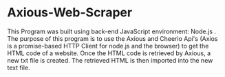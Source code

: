 # Axious-Web-Scraper
This Program was built using back-end JavaScript environment: Node.js . The purpose of this program is to use the Axious and Cheerio Api's (Axios is a promise-based HTTP Client for node.js and the browser) to get the HTML code of a website. Once the HTML code is retrieved by Axious, a new txt file is created. The retrieved HTML is then imported into the new text file.
